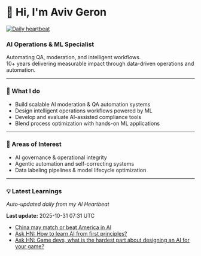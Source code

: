 # 👋 Hi, I'm Aviv Geron

[![Daily heartbeat](https://github.com/AG571/avivgeron/actions/workflows/heartbeat.yml/badge.svg)](https://github.com/AG571/avivgeron/actions/workflows/heartbeat.yml)

### AI Operations & ML Specialist
Automating QA, moderation, and intelligent workflows.  
10+ years delivering measurable impact through data-driven operations and automation.

---

### 🚀 What I do
- Build scalable AI moderation & QA automation systems  
- Design intelligent operations workflows powered by ML  
- Develop and evaluate AI-assisted compliance tools  
- Blend process optimization with hands-on ML applications  

---

### 🧠 Areas of Interest
- AI governance & operational integrity  
- Agentic automation and self-correcting systems  
- Data labeling pipelines & model lifecycle optimization

---

### 💡 Latest Learnings
_Auto-updated daily from my AI Heartbeat_

<!--START_HEARTBEAT-->

**Last update:** 2025-10-31 07:31 UTC

- [China may match or beat America in AI](https://www.economist.com/news/business/21725018-its-deep-pool-data-may-let-it-lead-artificial-intelligence-china-may-match-or-beat-america)
- [Ask HN: How to learn AI from first principles?](https://news.ycombinator.com/item?id=42827913)
- [Ask HN: Game devs, what is the hardest part about designing an AI for your game?](https://news.ycombinator.com/item?id=19321637)

<!--END_HEARTBEAT-->
